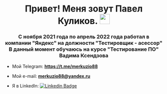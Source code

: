 <h1 align="center">Привет! Меня зовут Павел Куликов.
<img src="https://github.com/blackcater/blackcater/raw/main/images/Hi.gif" height="32"/></h1>
<h3 align="center">С ноября 2021 года по апрель 2022 года работал в компании "Яндекс" на должности "Тестировщик - асессор"<br>В данный момент обучаюсь на курсе "Тестирование ПО" Вадима Ксендзова</h3>

- Мой Telegram: **https://t.me/merkuzio88**

- Мой e-mail: **merkuzio88@yandex.ru**

- Я в LinkedIn: [![Linkedin Badge](https://img.shields.io/badge/-LinkedIn-blue?style=flat&logo=Linkedin&logoColor=white)](https://www.linkedin.com/in/pavel-kulikov-1a02ba22b/)
